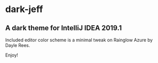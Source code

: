 # dark-jeff
## A dark theme for IntelliJ IDEA 2019.1

Included editor color scheme is a minimal tweak on Rainglow Azure by Dayle Rees.

Enjoy!

